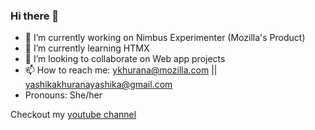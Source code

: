 ### Hi there 👋

<!--
**yashikakhurana/yashikakhurana** is a ✨ _special_ ✨ repository because its `README.md` (this file) appears on your GitHub profile.

Here are some ideas to get you started:

-->

- 🔭 I’m currently working on Nimbus Experimenter (Mozilla's Product)
- 🌱 I’m currently learning HTMX
- 👯 I’m looking to collaborate on Web app projects
- 📫 How to reach me: ykhurana@mozilla.com || yashikakhuranayashika@gmail.com
- Pronouns: She/her

Checkout my [youtube channel](https://www.youtube.com/channel/UC5hQgNik9R3tNYJCku9JHww)

